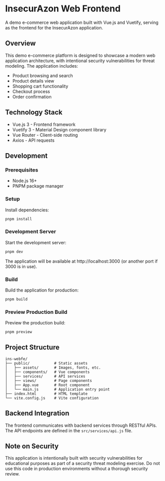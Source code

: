 # InsecurAzon Web Frontend

A demo e-commerce web application built with Vue.js and Vuetify, serving as the frontend for the InsecurAzon application.

## Overview

This demo e-commerce platform is designed to showcase a modern web application architecture, with intentional security vulnerabilities for threat modeling. The application includes:

- Product browsing and search
- Product details view
- Shopping cart functionality
- Checkout process
- Order confirmation

## Technology Stack

- Vue.js 3 - Frontend framework
- Vuetify 3 - Material Design component library
- Vue Router - Client-side routing
- Axios - API requests

## Development

### Prerequisites

- Node.js 16+
- PNPM package manager

### Setup

Install dependencies:

```bash
pnpm install
```

### Development Server

Start the development server:

```bash
pnpm dev
```

The application will be available at http://localhost:3000 (or another port if 3000 is in use).

### Build

Build the application for production:

```bash
pnpm build
```

### Preview Production Build

Preview the production build:

```bash
pnpm preview
```

## Project Structure

```
ins-webfe/
├── public/           # Static assets
│   ├── assets/       # Images, fonts, etc.
│   ├── components/   # Vue components
│   ├── services/     # API services
│   ├── views/        # Page components
│   ├── App.vue       # Root component
│   └── main.js       # Application entry point
├── index.html        # HTML template
└── vite.config.js    # Vite configuration
```

## Backend Integration

The frontend communicates with backend services through RESTful APIs. The API endpoints are defined in the `src/services/api.js` file.

## Note on Security

This application is intentionally built with security vulnerabilities for educational purposes as part of a security threat modeling exercise. Do not use this code in production environments without a thorough security review.
